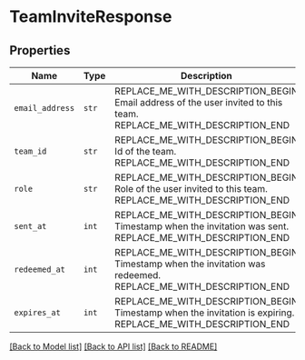 # TeamInviteResponse



## Properties
Name | Type | Description | Notes
------------ | ------------- | ------------- | -------------
| `email_address` | ```str``` | REPLACE_ME_WITH_DESCRIPTION_BEGIN Email address of the user invited to this team. REPLACE_ME_WITH_DESCRIPTION_END |  |
| `team_id` | ```str``` | REPLACE_ME_WITH_DESCRIPTION_BEGIN Id of the team. REPLACE_ME_WITH_DESCRIPTION_END |  |
| `role` | ```str``` | REPLACE_ME_WITH_DESCRIPTION_BEGIN Role of the user invited to this team. REPLACE_ME_WITH_DESCRIPTION_END |  |
| `sent_at` | ```int``` | REPLACE_ME_WITH_DESCRIPTION_BEGIN Timestamp when the invitation was sent. REPLACE_ME_WITH_DESCRIPTION_END |  |
| `redeemed_at` | ```int``` | REPLACE_ME_WITH_DESCRIPTION_BEGIN Timestamp when the invitation was redeemed. REPLACE_ME_WITH_DESCRIPTION_END |  |
| `expires_at` | ```int``` | REPLACE_ME_WITH_DESCRIPTION_BEGIN Timestamp when the invitation is expiring. REPLACE_ME_WITH_DESCRIPTION_END |  |

[[Back to Model list]](../README.md#documentation-for-models) [[Back to API list]](../README.md#documentation-for-api-endpoints) [[Back to README]](../README.md)

